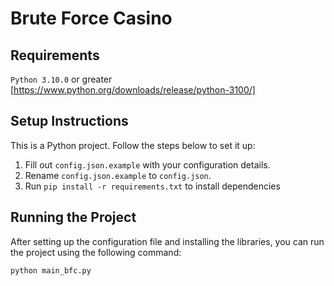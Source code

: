 # Brute Force Casino

## Requirements 

`Python 3.10.0` or greater
[https://www.python.org/downloads/release/python-3100/]

## Setup Instructions

This is a Python project. Follow the steps below to set it up:

1. Fill out `config.json.example` with your configuration details.
2. Rename `config.json.example` to `config.json`.
3. Run `pip install -r requirements.txt` to install dependencies

## Running the Project

After setting up the configuration file and installing the libraries, you can run the project using the following command:

```python
python main_bfc.py
```
